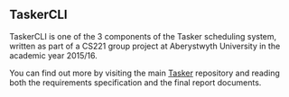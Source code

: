 ## TaskerCLI

TaskerCLI is one of the 3 components of the Tasker scheduling system, written
as part of a CS221 group project at Aberystwyth University in the academic year 2015/16.

You can find out more by visiting the main [Tasker](https://github.com/MichalGoly/Tasker)
repository and reading both the requirements specification and the final report documents.
